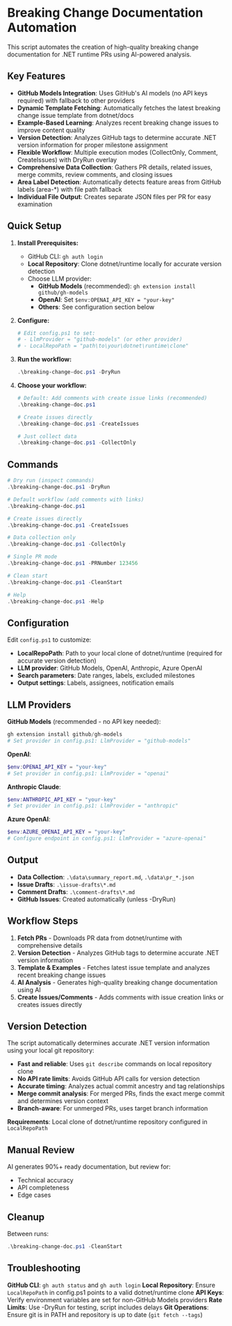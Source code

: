# Breaking Change Documentation Automation

This script automates the creation of high-quality breaking change documentation for .NET runtime PRs using AI-powered analysis.

## Key Features

- **GitHub Models Integration**: Uses GitHub's AI models (no API keys required) with fallback to other providers
- **Dynamic Template Fetching**: Automatically fetches the latest breaking change issue template from dotnet/docs
- **Example-Based Learning**: Analyzes recent breaking change issues to improve content quality
- **Version Detection**: Analyzes GitHub tags to determine accurate .NET version information for proper milestone assignment
- **Flexible Workflow**: Multiple execution modes (CollectOnly, Comment, CreateIssues) with DryRun overlay
- **Comprehensive Data Collection**: Gathers PR details, related issues, merge commits, review comments, and closing issues
- **Area Label Detection**: Automatically detects feature areas from GitHub labels (area-*) with file path fallback
- **Individual File Output**: Creates separate JSON files per PR for easy examination

## Quick Setup

1. **Install Prerequisites:**
   - GitHub CLI: `gh auth login`
   - **Local Repository**: Clone dotnet/runtime locally for accurate version detection
   - Choose LLM provider:
     - **GitHub Models** (recommended): `gh extension install github/gh-models`  
     - **OpenAI**: Set `$env:OPENAI_API_KEY = "your-key"`
     - **Others**: See configuration section below

2. **Configure:**
   ```powershell
   # Edit config.ps1 to set:
   # - LlmProvider = "github-models" (or other provider)
   # - LocalRepoPath = "path\to\your\dotnet\runtime\clone"
   ```

3. **Run the workflow:**
   ```powershell
   .\breaking-change-doc.ps1 -DryRun
   ```

4. **Choose your workflow:**
   ```powershell
   # Default: Add comments with create issue links (recommended)
   .\breaking-change-doc.ps1
   
   # Create issues directly
   .\breaking-change-doc.ps1 -CreateIssues
   
   # Just collect data
   .\breaking-change-doc.ps1 -CollectOnly
   ```

## Commands

```powershell
# Dry run (inspect commands)
.\breaking-change-doc.ps1 -DryRun

# Default workflow (add comments with links)
.\breaking-change-doc.ps1

# Create issues directly
.\breaking-change-doc.ps1 -CreateIssues

# Data collection only
.\breaking-change-doc.ps1 -CollectOnly

# Single PR mode
.\breaking-change-doc.ps1 -PRNumber 123456

# Clean start
.\breaking-change-doc.ps1 -CleanStart

# Help
.\breaking-change-doc.ps1 -Help
```

## Configuration

Edit `config.ps1` to customize:
- **LocalRepoPath**: Path to your local clone of dotnet/runtime (required for accurate version detection)
- **LLM provider**: GitHub Models, OpenAI, Anthropic, Azure OpenAI
- **Search parameters**: Date ranges, labels, excluded milestones
- **Output settings**: Labels, assignees, notification emails

## LLM Providers

**GitHub Models** (recommended - no API key needed):
```powershell
gh extension install github/gh-models
# Set provider in config.ps1: LlmProvider = "github-models"
```

**OpenAI**:
```powershell
$env:OPENAI_API_KEY = "your-key"
# Set provider in config.ps1: LlmProvider = "openai"
```

**Anthropic Claude**:
```powershell
$env:ANTHROPIC_API_KEY = "your-key"
# Set provider in config.ps1: LlmProvider = "anthropic"
```

**Azure OpenAI**:
```powershell
$env:AZURE_OPENAI_API_KEY = "your-key"
# Configure endpoint in config.ps1: LlmProvider = "azure-openai"
```

## Output

- **Data Collection**: `.\data\summary_report.md`, `.\data\pr_*.json`
- **Issue Drafts**: `.\issue-drafts\*.md`
- **Comment Drafts**: `.\comment-drafts\*.md`
- **GitHub Issues**: Created automatically (unless -DryRun)

## Workflow Steps

1. **Fetch PRs** - Downloads PR data from dotnet/runtime with comprehensive details
2. **Version Detection** - Analyzes GitHub tags to determine accurate .NET version information
3. **Template & Examples** - Fetches latest issue template and analyzes recent breaking change issues
4. **AI Analysis** - Generates high-quality breaking change documentation using AI
5. **Create Issues/Comments** - Adds comments with issue creation links or creates issues directly

## Version Detection

The script automatically determines accurate .NET version information using your local git repository:
- **Fast and reliable**: Uses `git describe` commands on local repository clone
- **No API rate limits**: Avoids GitHub API calls for version detection
- **Accurate timing**: Analyzes actual commit ancestry and tag relationships
- **Merge commit analysis**: For merged PRs, finds the exact merge commit and determines version context
- **Branch-aware**: For unmerged PRs, uses target branch information

**Requirements**: Local clone of dotnet/runtime repository configured in `LocalRepoPath`

## Manual Review

AI generates 90%+ ready documentation, but review for:
- Technical accuracy
- API completeness
- Edge cases

## Cleanup

Between runs:
```powershell
.\breaking-change-doc.ps1 -CleanStart
```

## Troubleshooting

**GitHub CLI**: `gh auth status` and `gh auth login`
**Local Repository**: Ensure `LocalRepoPath` in config.ps1 points to a valid dotnet/runtime clone
**API Keys**: Verify environment variables are set for non-GitHub Models providers
**Rate Limits**: Use -DryRun for testing, script includes delays
**Git Operations**: Ensure git is in PATH and repository is up to date (`git fetch --tags`)